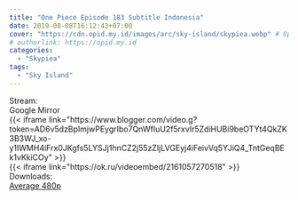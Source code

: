 ```yaml
---
title: "One Piece Episode 183 Subtitle Indonesia"
date: 2019-08-08T16:12:43+07:00
cover: "https://cdn.opid.my.id/images/arc/sky-island/skypiea.webp" # Optional, cover
# authorlink: https://opid.my.id
categories:
  - "Skypiea"
tags:
  - "Sky Island"
---
```

<div class="ui menu violet borderless inverted">
  <div class="header item active">
        Stream:
    </div>
  <a class="active item" data-tab="google">
    <i class="google drive icon"></i> Google
  </a>
  <a class="item nounderline" data-tab="mirror">
    <i class="odnoklassniki icon"></i> Mirror
  </a>
</div>
<div class="ui bottom attached tab segment active" style="border:0 !important;" data-tab="google">
{{< iframe link="https://www.blogger.com/video.g?token=AD6v5dzBpImjwPEygrIbo7QnWfIuU2f5rxvIr5ZdiHUBi9beOTYt4QkZK3B3WJ_xo-y1IWMH4iFrx0JKgfs5LYSJj1hnCZ2j55zZIjLVGEyj4iFeivVq5YJiQ4_TntGeqBEk1vKkiCOy" >}}
</div>
<div class="ui bottom attached tab segment" style="border:0 !important;" data-tab="mirror">
{{< iframe link="https://ok.ru/videoembed/2161057270518" >}}
</div>
<div class="ui menu violet borderless inverted">
  <div class="header item active">
        Downloads:
    </div>
  <a class="item nounderline" href="https://ouo.io/rZjyut" target="_blank" rel="dofollow"><i class="google drive icon"></i>
    Average 480p</a>
</div>